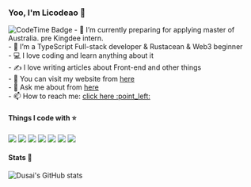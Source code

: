 ### Yoo, I'm Licodeao 👋
<img href="https://codetime.dev" alt="CodeTime Badge" src="https://img.shields.io/endpoint?style=flat&color=222&url=https%3A%2F%2Fapi.codetime.dev%2Fshield%3Fid%3D22580%26project%3D%26in=0">
- 🌱 I’m currently preparing for applying master of Australia. pre Kingdee intern.<br>
- 🙌 I’m a TypeScript Full-stack developer & Rustacean & Web3 beginner<br>
- 💻 I love coding and learn anything about it<br>
- ✍ I love writing articles about Front-end and other things<br>
- 👀 You can visit my website from <a href="https://licodeao.netlify.app/">here</a><br>
- 💬 Ask me about from <a href="https://github.com/Licodeao/Licodeao/issues">here</a><br>
- 📫 How to reach me: <a href="mailto:licodeao@gmail.com">click here :point_left:</a><br>

#### Things I code with ⭐

![](https://img.shields.io/badge/TypeScript-007ACC?style=for-the-badge&logo=typescript&logoColor=white)
![](https://img.shields.io/badge/React_Native-20232A?style=for-the-badge&logo=react&logoColor=61DAFB)
![](https://img.shields.io/badge/Electron-2B2E3A?style=for-the-badge&logo=electron&logoColor=9FEAF9)
![](https://img.shields.io/badge/Java-ED8B00?style=for-the-badge&logo=openjdk&logoColor=white)
![](https://img.shields.io/badge/Go-00ADD8?style=for-the-badge&logo=go&logoColor=white)
![](https://img.shields.io/badge/Rust-000000?style=for-the-badge&logo=rust&logoColor=white)
![](https://img.shields.io/badge/Python-3776AB?style=for-the-badge&logo=python&logoColor=white)

#### Stats 🌟
![Dusai's GitHub stats](https://github-readme-stats.vercel.app/api?username=Licodeao&show_icons=true&theme=radical)
